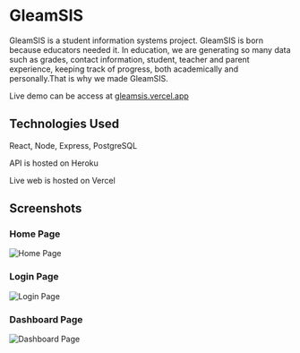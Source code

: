 # GleamSIS

GleamSIS is a student information systems project. GleamSIS is born because educators needed it. In education, we are generating so many data such as grades, contact information, student, teacher and parent experience, keeping track of progress, both academically and personally.That is why we made GleamSIS.

Live demo can be access at [gleamsis.vercel.app](https://gleamsis.vercel.app/)

## Technologies Used
React, Node, Express, PostgreSQL

API is hosted on Heroku

Live web is hosted on Vercel

## Screenshots
### Home Page
![Home Page](https://ibb.co/7C0HyWp)

### Login Page
![Login Page](https://ibb.co/x1fB2cw)

### Dashboard Page
![Dashboard Page](https://ibb.co/R9Zp5G7)